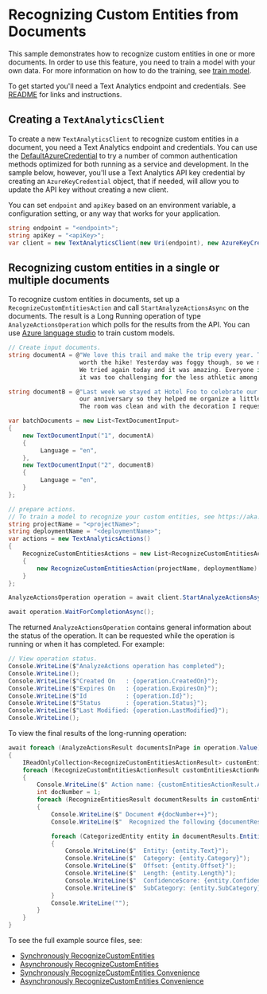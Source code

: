 # Recognizing Custom Entities from Documents
This sample demonstrates how to recognize custom entities in one or more documents. In order to use this feature, you need to train a model with your own data. For more information on how to do the training, see [train model][train_model].

To get started you'll need a Text Analytics endpoint and credentials.  See [README][README] for links and instructions.

## Creating a `TextAnalyticsClient`

To create a new `TextAnalyticsClient` to recognize custom entities in a document, you need a Text Analytics endpoint and credentials.  You can use the [DefaultAzureCredential][DefaultAzureCredential] to try a number of common authentication methods optimized for both running as a service and development.  In the sample below, however, you'll use a Text Analytics API key credential by creating an `AzureKeyCredential` object, that if needed, will allow you to update the API key without creating a new client.

You can set `endpoint` and `apiKey` based on an environment variable, a configuration setting, or any way that works for your application.

```C# Snippet:CreateTextAnalyticsClient
string endpoint = "<endpoint>";
string apiKey = "<apiKey>";
var client = new TextAnalyticsClient(new Uri(endpoint), new AzureKeyCredential(apiKey));
```

## Recognizing custom entities in a single or multiple documents

To recognize custom entities in documents, set up a `RecognizeCustomEntitiesAction` and call `StartAnalyzeActionsAsync` on the documents. The result is a Long Running operation of type `AnalyzeActionsOperation` which polls for the results from the API. You can use [Azure language studio][azure_language_studio] to train custom models.

```C# Snippet:RecognizeCustomEntitiesActionAsync
// Create input documents.
string documentA = @"We love this trail and make the trip every year. The views are breathtaking and well
                    worth the hike! Yesterday was foggy though, so we missed the spectacular views.
                    We tried again today and it was amazing. Everyone in my family liked the trail although
                    it was too challenging for the less athletic among us.";

string documentB = @"Last week we stayed at Hotel Foo to celebrate our anniversary. The staff knew about
                    our anniversary so they helped me organize a little surprise for my partner.
                    The room was clean and with the decoration I requested. It was perfect!";

var batchDocuments = new List<TextDocumentInput>
{
    new TextDocumentInput("1", documentA)
    {
         Language = "en",
    },
    new TextDocumentInput("2", documentB)
    {
         Language = "en",
    }
};

// prepare actions.
// To train a model to recognize your custom entities, see https://aka.ms/azsdk/textanalytics/customentityrecognition
string projectName = "<projectName>";
string deploymentName = "<deploymentName>";
var actions = new TextAnalyticsActions()
{
    RecognizeCustomEntitiesActions = new List<RecognizeCustomEntitiesAction>()
    {
        new RecognizeCustomEntitiesAction(projectName, deploymentName)
    }
};

AnalyzeActionsOperation operation = await client.StartAnalyzeActionsAsync(batchDocuments, actions);

await operation.WaitForCompletionAsync();
```

The returned `AnalyzeActionsOperation` contains general information about the status of the operation. It can be requested while the operation is running or when it has completed. For example:

```C# Snippet:RecognizeCustomEntitiesActionOperationStatus
// View operation status.
Console.WriteLine($"AnalyzeActions operation has completed");
Console.WriteLine();
Console.WriteLine($"Created On   : {operation.CreatedOn}");
Console.WriteLine($"Expires On   : {operation.ExpiresOn}");
Console.WriteLine($"Id           : {operation.Id}");
Console.WriteLine($"Status       : {operation.Status}");
Console.WriteLine($"Last Modified: {operation.LastModified}");
Console.WriteLine();
```

To view the final results of the long-running operation:

```C# Snippet:RecognizeCustomEntitiesActionAsyncViewResults
await foreach (AnalyzeActionsResult documentsInPage in operation.Value)
{
    IReadOnlyCollection<RecognizeCustomEntitiesActionResult> customEntitiesActionResults = documentsInPage.RecognizeCustomEntitiesResults;
    foreach (RecognizeCustomEntitiesActionResult customEntitiesActionResult in customEntitiesActionResults)
    {
        Console.WriteLine($" Action name: {customEntitiesActionResult.ActionName}");
        int docNumber = 1;
        foreach (RecognizeEntitiesResult documentResults in customEntitiesActionResult.DocumentsResults)
        {
            Console.WriteLine($" Document #{docNumber++}");
            Console.WriteLine($"  Recognized the following {documentResults.Entities.Count} entities:");

            foreach (CategorizedEntity entity in documentResults.Entities)
            {
                Console.WriteLine($"  Entity: {entity.Text}");
                Console.WriteLine($"  Category: {entity.Category}");
                Console.WriteLine($"  Offset: {entity.Offset}");
                Console.WriteLine($"  Length: {entity.Length}");
                Console.WriteLine($"  ConfidenceScore: {entity.ConfidenceScore}");
                Console.WriteLine($"  SubCategory: {entity.SubCategory}");
            }
            Console.WriteLine("");
        }
    }
}
```

To see the full example source files, see:

* [Synchronously RecognizeCustomEntities](https://github.com/Azure/azure-sdk-for-net/blob/main/sdk/textanalytics/Azure.AI.TextAnalytics/tests/samples/Sample9_RecognizeCustomEntities.cs)
* [Asynchronously RecognizeCustomEntities](https://github.com/Azure/azure-sdk-for-net/blob/main/sdk/textanalytics/Azure.AI.TextAnalytics/tests/samples//Sample9_RecognizeCustomEntitiesAsync.cs)
* [Synchronously RecognizeCustomEntities Convenience](https://github.com/Azure/azure-sdk-for-net/blob/main/sdk/textanalytics/Azure.AI.TextAnalytics/tests/samples/Sample9_RecognizeCustomEntitiesConvenience.cs)
* [Asynchronously RecognizeCustomEntities Convenience](https://github.com/Azure/azure-sdk-for-net/blob/main/sdk/textanalytics/Azure.AI.TextAnalytics/tests/samples/Sample9_RecognizeCustomEntitiesConvenienceAsync.cs)

<!-- LINKS -->
[train_model]: https://aka.ms/azsdk/textanalytics/customentityrecognition
[azure_language_studio]: https://language.azure.com/
[README]: https://github.com/Azure/azure-sdk-for-net/blob/main/sdk/textanalytics/Azure.AI.TextAnalytics/README.md
[DefaultAzureCredential]: https://github.com/Azure/azure-sdk-for-net/blob/main/sdk/identity/Azure.Identity/README.md